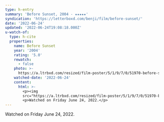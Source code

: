 ```yaml
---
type: h-entry
summary: 'Before Sunset, 2004 - ★★★★★'
syndication: 'https://letterboxd.com/benji/film/before-sunset/'
date: '2022-06-24'
updated: '2022-06-24T19:08:18.000Z'
u-watch-of:
  type: h-cite
  properties:
    name: Before Sunset
    year: '2004'
    rating: '5.0'
    rewatch:
      - false
    photo: >-
      https://a.ltrbxd.com/resized/film-poster/5/1/9/7/0/51970-before-sunset-0-600-0-900-crop.jpg?v=059bc2bbc0
    watched-date: '2022-06-24'
    content:
      html: >-
        <p><img
        src="https://a.ltrbxd.com/resized/film-poster/5/1/9/7/0/51970-before-sunset-0-600-0-900-crop.jpg?v=059bc2bbc0"/></p>
        <p>Watched on Friday June 24, 2022.</p>
---
```

Watched on Friday June 24, 2022.
